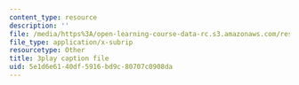 ```yaml
---
content_type: resource
description: ''
file: /media/https%3A/open-learning-course-data-rc.s3.amazonaws.com/res-ll-005-mathematics-of-big-data-and-machine-learning-january-iap-2020/5e1d6e6140df5916bd9c80707c0908da_2DDjHvH8d2k.vtt
file_type: application/x-subrip
resourcetype: Other
title: 3play caption file
uid: 5e1d6e61-40df-5916-bd9c-80707c0908da
---
```

